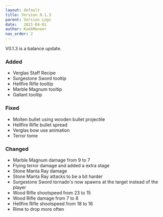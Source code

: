 ```yaml
---
layout: default
title: Version 0.1.3
parent: Version Logs
date:   2021-04-01
author: KoekMeneer
nav_order: 2
---
```


V0.1.3 is a balance update.

### Added
- Verglas Staff Recipe
- Surgestone Sword tooltip
- Hellfire Rifle tooltip
- Marble Magnum tooltip
- Gallant tooltip

### Fixed
- Molten bullet using wooden bullet projectile
- Hellfire Rifle bullet spread
- Verglas bow use animation
- Terror tome

### Changed
- Marble Magnum damage from 9 to 7
- Flying terror damage and added a extra stage
- Stone Manta Ray damage
- Stone Manta Ray attacks to be a bit harder
- Surgestone Sword tornado's now spawns at the target instead of the player
- Wood Rifle shootspeed from 23 to 15
- Wood Rifle damage from 7 to 8
- Hellfire Rifle shootspeed from 18 to 16
- Rime to drop more often